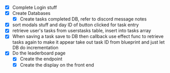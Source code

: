 * [x] Complete Login stuff
* [x] Create Databases
  * [x] Create tasks completed DB, refer to discord message notes
* [x] sort modals stuff and day ID of button clicked for task entry
* [x] retrieve user's tasks from userstasks table, insert into tasks array 
* [x] When saving a task save to DB then callback use effect func to retrieve tasks again to make it appear take out task ID from blueprint and just let DB do incrementation
* [x] Do the leaderboard page
  * [x] Create the endpoint
  * [x] Create the display on the front end